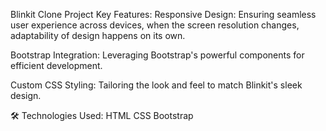 Blinkit Clone Project
Key Features:
Responsive Design: Ensuring seamless user experience across devices, when the screen resolution changes, adaptability of design happens on its own.

Bootstrap Integration: Leveraging Bootstrap's powerful components for efficient development.

Custom CSS Styling: Tailoring the look and feel to match Blinkit's sleek design.

🛠️ Technologies Used:
HTML
CSS
Bootstrap
